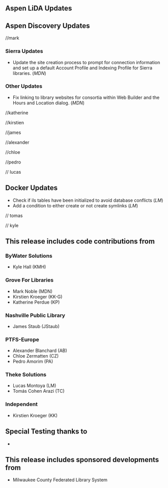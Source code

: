 ## Aspen LiDA Updates

## Aspen Discovery Updates
//mark 
### Sierra Updates
- Update the site creation process to prompt for connection information and set up a default Account Profile and Indexing Profile for Sierra libraries. (*MDN*)

### Other Updates
- Fix linking to library websites for consortia within Web Builder and the Hours and Location dialog. (*MDN*)

//katherine

//kirstien

//james

//alexander

//chloe

//pedro

// lucas
## Docker Updates
- Check if ils tables have been initialized to avoid database conflicts (*LM*)
- Add a condition to either create or not create symlinks (*LM*)

// tomas

// kyle

## This release includes code contributions from
### ByWater Solutions
  - Kyle Hall (KMH)

### Grove For Libraries
  - Mark Noble (MDN)
  - Kirstien Kroeger (KK-G)
  - Katherine Perdue (KP)

### Nashville Public Library
  - James Staub (JStaub)

### PTFS-Europe
  - Alexander Blanchard (AB)
  - Chloe Zermatten (CZ)
  - Pedro Amorim (PA)

### Theke Solutions
  - Lucas Montoya (LM)
  - Tomás Cohen Arazi (TC)

### Independent
  - Kirstien Kroeger (KK)

## Special Testing thanks to
- 

## This release includes sponsored developments from
- Milwaukee County Federated Library System
